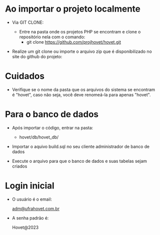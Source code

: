 # Ao importar o projeto localmente

- Via GIT CLONE:

    - Entre na pasta onde os projetos PHP se encontram e clone o repositório nela com o comando:
        - git clone https://github.com/projhovet/hovet.git


- Realize um git clone ou importe o arquivo zip que é disponibilizado no site do github do projeto:


# Cuidados

- Verifique se o nome da pasta que os arquivos do sistema se encontram é "hovet", caso não seja, você deve renomeá-la para apenas "hovet".


# Para o banco de dados

- Após importar o código, entrar na pasta:

    - hovet/db/hovet_db/

- Importar o aquivo build.sql no seu cliente administrador de banco de dados

- Execute o arquivo para que o banco de dados e suas tabelas sejam criados


# Login inicial

- O usuário é o email:

    adm@ufrahovet.com.br

- A senha padrão é:

    Hovet@2023